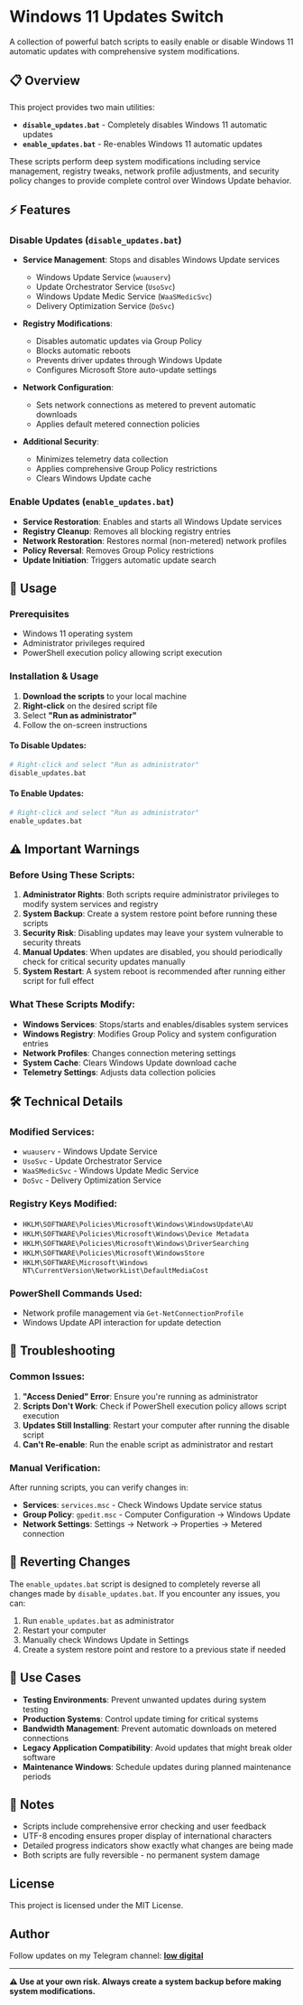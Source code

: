 # Windows 11 Updates Switch

A collection of powerful batch scripts to easily enable or disable Windows 11 automatic updates with comprehensive system modifications.

## 📋 Overview

This project provides two main utilities:
- **`disable_updates.bat`** - Completely disables Windows 11 automatic updates
- **`enable_updates.bat`** - Re-enables Windows 11 automatic updates

These scripts perform deep system modifications including service management, registry tweaks, network profile adjustments, and security policy changes to provide complete control over Windows Update behavior.

## ⚡ Features

### Disable Updates (`disable_updates.bat`)
- **Service Management**: Stops and disables Windows Update services
  - Windows Update Service (`wuauserv`)
  - Update Orchestrator Service (`UsoSvc`)
  - Windows Update Medic Service (`WaaSMedicSvc`)
  - Delivery Optimization Service (`DoSvc`)

- **Registry Modifications**: 
  - Disables automatic updates via Group Policy
  - Blocks automatic reboots
  - Prevents driver updates through Windows Update
  - Configures Microsoft Store auto-update settings

- **Network Configuration**: 
  - Sets network connections as metered to prevent automatic downloads
  - Applies default metered connection policies

- **Additional Security**:
  - Minimizes telemetry data collection
  - Applies comprehensive Group Policy restrictions
  - Clears Windows Update cache

### Enable Updates (`enable_updates.bat`)
- **Service Restoration**: Enables and starts all Windows Update services
- **Registry Cleanup**: Removes all blocking registry entries
- **Network Restoration**: Restores normal (non-metered) network profiles
- **Policy Reversal**: Removes Group Policy restrictions
- **Update Initiation**: Triggers automatic update search

## 🚀 Usage

### Prerequisites
- Windows 11 operating system
- Administrator privileges required
- PowerShell execution policy allowing script execution

### Installation & Usage

1. **Download the scripts** to your local machine
2. **Right-click** on the desired script file
3. Select **"Run as administrator"**
4. Follow the on-screen instructions

#### To Disable Updates:
```bash
# Right-click and select "Run as administrator"
disable_updates.bat
```

#### To Enable Updates:
```bash
# Right-click and select "Run as administrator"  
enable_updates.bat
```

## ⚠️ Important Warnings

### Before Using These Scripts:

1. **Administrator Rights**: Both scripts require administrator privileges to modify system services and registry
2. **System Backup**: Create a system restore point before running these scripts
3. **Security Risk**: Disabling updates may leave your system vulnerable to security threats
4. **Manual Updates**: When updates are disabled, you should periodically check for critical security updates manually
5. **System Restart**: A system reboot is recommended after running either script for full effect

### What These Scripts Modify:

- **Windows Services**: Stops/starts and enables/disables system services
- **Windows Registry**: Modifies Group Policy and system configuration entries
- **Network Profiles**: Changes connection metering settings
- **System Cache**: Clears Windows Update download cache
- **Telemetry Settings**: Adjusts data collection policies

## 🛠️ Technical Details

### Modified Services:
- `wuauserv` - Windows Update Service
- `UsoSvc` - Update Orchestrator Service  
- `WaaSMedicSvc` - Windows Update Medic Service
- `DoSvc` - Delivery Optimization Service

### Registry Keys Modified:
- `HKLM\SOFTWARE\Policies\Microsoft\Windows\WindowsUpdate\AU`
- `HKLM\SOFTWARE\Policies\Microsoft\Windows\Device Metadata`
- `HKLM\SOFTWARE\Policies\Microsoft\Windows\DriverSearching`
- `HKLM\SOFTWARE\Policies\Microsoft\WindowsStore`
- `HKLM\SOFTWARE\Microsoft\Windows NT\CurrentVersion\NetworkList\DefaultMediaCost`

### PowerShell Commands Used:
- Network profile management via `Get-NetConnectionProfile`
- Windows Update API interaction for update detection

## 🔧 Troubleshooting

### Common Issues:

1. **"Access Denied" Error**: Ensure you're running as administrator
2. **Scripts Don't Work**: Check if PowerShell execution policy allows script execution
3. **Updates Still Installing**: Restart your computer after running the disable script
4. **Can't Re-enable**: Run the enable script as administrator and restart

### Manual Verification:

After running scripts, you can verify changes in:
- **Services**: `services.msc` - Check Windows Update service status
- **Group Policy**: `gpedit.msc` - Computer Configuration → Windows Update
- **Network Settings**: Settings → Network → Properties → Metered connection

## 🔄 Reverting Changes

The `enable_updates.bat` script is designed to completely reverse all changes made by `disable_updates.bat`. If you encounter any issues, you can:

1. Run `enable_updates.bat` as administrator
2. Restart your computer
3. Manually check Windows Update in Settings
4. Create a system restore point and restore to a previous state if needed

## 🎯 Use Cases

- **Testing Environments**: Prevent unwanted updates during system testing
- **Production Systems**: Control update timing for critical systems
- **Bandwidth Management**: Prevent automatic downloads on metered connections
- **Legacy Application Compatibility**: Avoid updates that might break older software
- **Maintenance Windows**: Schedule updates during planned maintenance periods

## 📝 Notes

- Scripts include comprehensive error checking and user feedback
- UTF-8 encoding ensures proper display of international characters
- Detailed progress indicators show exactly what changes are being made
- Both scripts are fully reversible - no permanent system damage

## License

This project is licensed under the MIT License.

## Author

Follow updates on my Telegram channel: **[low digital](https://t.me/low_digital)**

---

**⚠️ Use at your own risk. Always create a system backup before making system modifications.**
